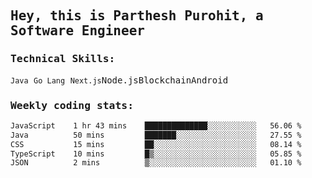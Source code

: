 <samp>
    <h2>Hey, this is Parthesh Purohit, a Software Engineer</h2>
    <h3>Technical Skills: </h3>
    <code>Java</code>
    <code>Go Lang</code>
    <code>Next.js</code
    <code>Node.js</code
    <code>Blockchain</code
    <code>Android</code>
    <h3>Weekly coding stats:</h3>
<!--START_SECTION:waka-->

```txt
JavaScript    1 hr 43 mins    ██████████████░░░░░░░░░░░   56.06 %
Java          50 mins         ███████░░░░░░░░░░░░░░░░░░   27.55 %
CSS           15 mins         ██░░░░░░░░░░░░░░░░░░░░░░░   08.14 %
TypeScript    10 mins         █▒░░░░░░░░░░░░░░░░░░░░░░░   05.85 %
JSON          2 mins          ▒░░░░░░░░░░░░░░░░░░░░░░░░   01.10 %
```

<!--END_SECTION:waka-->
</samp>
